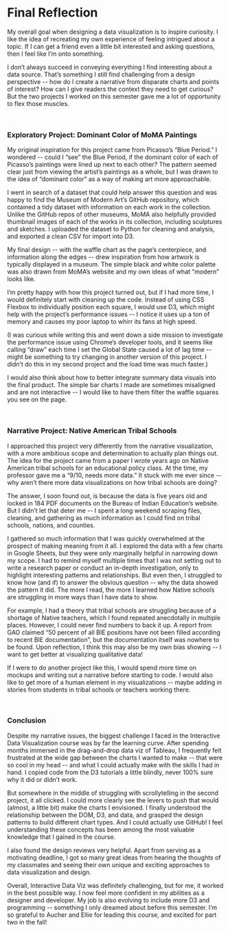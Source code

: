 # Final Reflection



My overall goal when designing a data visualization is to inspire curiosity. I like the idea of recreating my own experience of feeling intrigued about a topic. If I can get a friend even a little bit interested and asking questions, then I feel like I’m onto something.

I don’t always succeed in conveying everything I find interesting about a data source. That’s something I still find challenging from a design perspective -- how do I create a narrative from disparate charts and points of interest? How can I give readers the context they need to get curious? But the two projects I worked on this semester gave me a lot of opportunity to flex those muscles.

<br />

### Exploratory Project: Dominant Color of MoMA Paintings

My original inspiration for this project came from Picasso’s “Blue Period.” I wondered -- could I “see” the Blue Period, if the dominant color of each of Picasso’s paintings were lined up next to each other? The pattern seemed clear just from viewing the artist’s paintings as a whole, but I was drawn to the idea of “dominant color” as a way of making art more approachable.

I went in search of a dataset that could help answer this question and was happy to find the Museum of Modern Art’s GitHub repository, which contained a tidy dataset with information on each work in the collection. Unlike the GitHub repos of other museums, MoMA also helpfully provided thumbnail images of each of the works in its collection, including sculptures and sketches. I uploaded the dataset to Python for cleaning and analysis, and exported a clean CSV for import into D3.

My final design -- with the waffle chart as the page’s centerpiece, and information along the edges -- drew inspiration from how artwork is typically displayed in a museum. The simple black and white color palette was also drawn from MoMA’s website and my own ideas of what “modern” looks like.

I’m pretty happy with how this project turned out, but if I had more time, I would definitely start with cleaning up the code. Instead of using CSS Flexbox to individually position each square, I would use D3, which might help with the project’s performance issues -- I notice it uses up a ton of memory and causes my poor laptop to whirr its fans at high speed.

(I was curious while writing this and went down a side mission to investigate the performance issue using Chrome’s developer tools, and it seems like calling “draw” each time I set the Global State caused a lot of lag time -- might be something to try changing in another version of this project. I didn’t do this in my second project and the load time was much faster.)

I would also think about how to better integrate summary data visuals into the final product. The simple bar charts I made are sometimes misaligned and are not interactive -- I would like to have them filter the waffle squares you see on the page.

<br />

### Narrative Project: Native American Tribal Schools

I approached this project very differently from the narrative visualization, with a more ambitious scope and determination to actually plan things out. The idea for the project came from a paper I wrote years ago on Native American tribal schools for an educational policy class. At the time, my professor gave me a “9/10, needs more data.” It stuck with me ever since -- why aren’t there more data visualizations on how tribal schools are doing?

The answer, I soon found out, is because the data is five years old and locked in 184 PDF documents on the Bureau of Indian Education’s website. But I didn’t let that deter me -- I spent a long weekend scraping files, cleaning, and gathering as much information as I could find on tribal schools, nations, and counties.

I gathered so much information that I was quickly overwhelmed at the prospect of making meaning from it all. I explored the data with a few charts in Google Sheets, but they were only marginally helpful in narrowing down my scope. I had to remind myself multiple times that I was not setting out to write a research paper or conduct an in-depth investigation, only to highlight interesting patterns and relationships. But even then, I struggled to know how (and if) to answer the obvious question -- why the data showed the pattern it did. The more I read, the more I learned how Native schools are struggling in more ways than I have data to show.

For example, I had a theory that tribal schools are struggling because of a shortage of Native teachers, which I found repeated anecdotally in multiple places. However, I could never find numbers to back it up. A report from GAO claimed “50 percent of all BIE positions have not been filled according to recent BIE documentation”, but the documentation itself was nowhere to be found. Upon reflection, I think this may also be my own bias showing -- I want to get better at visualizing qualitative data!

If I were to do another project like this, I would spend more time on mockups and writing out a narrative before starting to code. I would also like to get more of a human element in my visualizations -- maybe adding in stories from students in tribal schools or teachers working there.

<br />

### Conclusion

Despite my narrative issues, the biggest challenge I faced in the Interactive Data Visualization course was by far the learning curve. After spending months immersed in the drag-and-drop data viz of Tableau, I frequently felt frustrated at the wide gap between the charts I wanted to make -- that were so cool in my head -- and what I could actually make with the skills I had in hand. I copied code from the D3 tutorials a little blindly, never 100% sure why it did or didn’t work.

But somewhere in the middle of struggling with scrollytelling in the second project, it all clicked. I could more clearly see the levers to push that would (almost, a little bit) make the charts I envisioned. I finally understood the relationship between the DOM, D3, and data, and grasped the design patterns to build different chart types. And I could actually use GitHub! I feel understanding these concepts has been among the most valuable knowledge that I gained in the course.

I also found the design reviews very helpful. Apart from serving as a motivating deadline, I got so many great ideas from hearing the thoughts of my classmates and seeing their own unique and exciting approaches to data visualization and design.

Overall, Interactive Data Viz was definitely challenging, but for me, it worked in the best possible way. I now feel more confident in my abilities as a designer and developer. My job is also evolving to include more D3 and programming -- something I only dreamed about before this semester. I’m so grateful to Aucher and Ellie for leading this course, and excited for part two in the fall!

